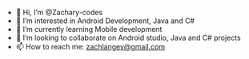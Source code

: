 - 👋 Hi, I’m @Zachary-codes
- 👀 I’m interested in Android Development, Java and C#
- 🌱 I’m currently learning Mobile development
- 💞️ I’m looking to collaborate on Android studio, Java and C# projects
- 📫 How to reach me: zachlangev@gmail.com

<!---
Zacharycodez/Zachary-codes is a ✨ special ✨ repository because its `README.md` (this file) appears on your GitHub profile.
You can click the Preview link to take a look at your changes.
--->
